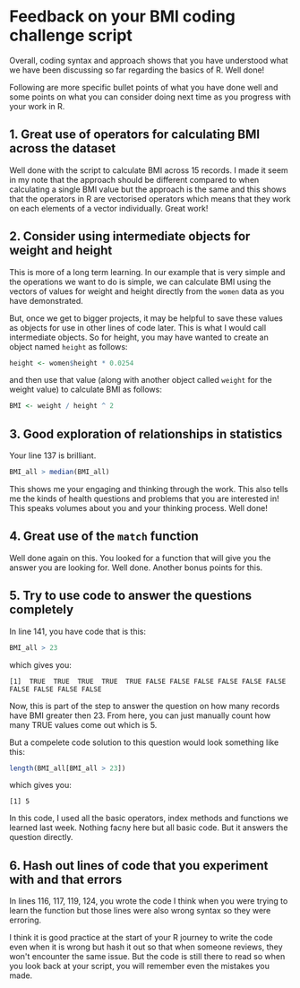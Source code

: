 # Feedback on your BMI coding challenge script

Overall, coding syntax and approach shows that you have understood what we have been discussing so far regarding the basics of R. Well done!

Following are more specific bullet points of what you have done well and some points on what you can consider doing next time as you progress with your work in R.

## 1. Great use of operators for calculating BMI across the dataset

Well done with the script to calculate BMI across 15 records. I made it seem in my note that the approach should be different compared to when calculating a single BMI value but the approach is the same and this shows that the operators in R are vectorised operators which means that they work on each elements of a vector individually. Great work!

## 2. Consider using intermediate objects for weight and height

This is more of a long term learning. In our example that is very simple and the operations we want to do is simple, we can calculate BMI using the vectors of values for weight and height directly from the `women` data as you have demonstrated.

But, once we get to bigger projects, it may be helpful to save these values as objects for use in other lines of code later. This is what I would call intermediate objects. So for height, you may have wanted to create an object named `height` as follows:


```R
height <- women$height * 0.0254
```

and then use that value (along with another object called `weight` for the weight value) to calculate BMI as follows:

```R
BMI <- weight / height ^ 2
```

## 3. Good exploration of relationships in statistics

Your line 137 is brilliant.

```R
BMI_all > median(BMI_all)
```

This shows me your engaging and thinking through the work. This also tells me the kinds of health questions and problems that you are interested in! This speaks volumes about you and your thinking process. Well done!

## 4. Great use of the `match` function

Well done again on this. You looked for a function that will give you the answer you are looking for. Well done. Another bonus points for this.

## 5. Try to use code to answer the questions completely

In line 141, you have code that is this:

```R
BMI_all > 23
```

which gives you:

```
[1]  TRUE  TRUE  TRUE  TRUE  TRUE FALSE FALSE FALSE FALSE FALSE FALSE FALSE FALSE FALSE FALSE
```

Now, this is part of the step to answer the question on how many records have BMI greater then 23. From here, you can just manually count how many TRUE values come out which is 5.

But a compelete code solution to this question would look something like this:

```R
length(BMI_all[BMI_all > 23])
```

which gives you:

```
[1] 5
```

In this code, I used all the basic operators, index methods and functions we learned last week. Nothing facny here but all basic code. But it answers the question directly.

## 6. Hash out lines of code that you experiment with and that errors

In lines 116, 117, 119, 124, you wrote the code I think when you were trying to learn the function but those lines were also wrong syntax so they were erroring.

I think it is good practice at the start of your R journey to write the code even when it is wrong but hash it out so that when someone reviews, they won't encounter the same issue. But the code is still there to read so when you look back at your script, you will remember even the mistakes you made.


